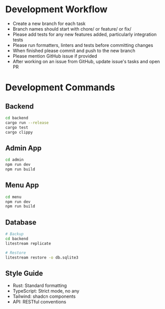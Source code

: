 # Development Workflow
- Create a new branch for each task
- Branch names should start with chore/ or feature/ or fix/
- Please add tests for any new features added, particularly integration tests
- Please run formatters, linters and tests before committing changes
- When finished please commit and push to the new branch
- Please mention GitHub issue if provided
- After working on an issue from GitHub, update issue's tasks and open PR

# Development Commands

## Backend
```bash
cd backend
cargo run --release
cargo test
cargo clippy
```

## Admin App
```bash
cd admin
npm run dev
npm run build
```

## Menu App
```bash
cd menu
npm run dev
npm run build
```

## Database
```bash
# Backup
cd backend
litestream replicate

# Restore
litestream restore -o db.sqlite3
```

## Style Guide
- Rust: Standard formatting
- TypeScript: Strict mode, no any
- Tailwind: shadcn components
- API: RESTful conventions
